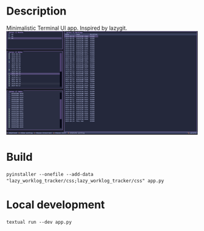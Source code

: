 # Description
Minimalistic Terminal UI app. Inspired by lazygit.
![alt text](v1.0.png)

# Build
```pyinstaller --onefile --add-data "lazy_worklog_tracker/css;lazy_worklog_tracker/css" app.py```
# Local development
```textual run --dev app.py```
